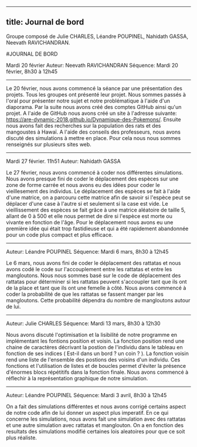 
---
title: Journal de bord
---


Groupe composé de Julie CHARLES, Léandre POUPINEL, Nahidath GASSA, Neevath RAVICHANDRAN.

#JOURNAL DE BORD

Mardi 20 février
Auteur: Neevath RAVICHANDRAN
Séquence: Mardi 20 février, 8h30 à 12h45


---

  Le 20 février, nous avons commencé la séance par une présentation des projets. Tous les groupes ont présenté leur projet. Nous sommes passés à l'oral pour présenter notre sujet et notre problématique à l'aide d'un diaporama.
  Par la suite nous avons créé des comptes GitHub ainsi qu'un projet. A l'aide de GitHub nous avons créé un site à l'adresse suivante: https://are-dynamic-2018.github.io/Dynamique-des-Pokemons/.
  Ensuite nous avons fait des recherches sur la population des rats et des mangoustes à Hawaï. A l'aide des conseils des professeurs, nous avons discuté des simulations à mettre en place. Pour cela nous nous sommes renseignés sur plusieurs sites web.


---

Mardi 27 février. 11h51
Auteur: Nahidath GASSA

   Le 27 février, nous avons commencé à coder nos différentes simulations. Nous avons presque fini de coder le déplacement des espèces sur une zone de forme carrée et nous avons eu des idées pour coder le vieillesement des individus. Le déplacement des espèces se fait à l'aide d'une matrice, on a parcouru cette matrice afin de savoir si l'espèce peut se déplacer d'une case à l'autre si et seulement si la case est vide. Le vieillissement des espèces se fait grâce à une matrice aléatoire de taille 5, allant de 0 à 500 et elle nous permet de dire si l'espèce est morte ou vivante en fonction de l'âge.
   Pour le déplacement nous avons eu une première idée qui était trop fastidieuse et qui a été rapidement abandonnée pour un code plus compact et plus efficace.
  
  
---

Auteur: Léandre POUPINEL
Séquence: Mardi 6 mars, 8h30 à 12h45

  Le 6 mars, nous avons fini de coder le déplacement des rattatas et nous avons codé le code sur l'accouplement entre les rattatas et entre les mangloutons. Nous nous sommes basé sur le code de déplacement des rattatas pour déterminer si les rattatas peuvent s'accoupler tant que ils ont de la place et tant que ils ont une femelle à côté. Nous avons commencé à coder la probabilité de que les rattatas se fassent manger par les mangloutons. Cette probabilité dépendra du nombre de mangloutons autour de lui.
  
---

Auteur: Julie CHARLES
Séquence: Mardi 13 mars, 8h30 à 12h30

  Nous avons discuté l'optimisation et la lisibilité de notre programme en implémentant les fontions position et voisin. La fonction position rend une chaine de caractères décrivant la postion de l'individu dans le tableau en fonction de ses indices ( Est-il dans un bord ? un coin ? ). La fonction voisin rend une liste de l'ensemble des postions des voisins d'un individu.
  Ces fonctions et l'utilisation de listes et de boucles permet d'éviter la présence d'énormes blocs répétitifs dans la fonction finale.
  Nous avons commencé à réflechir à la représentation graphique de notre simulation.
  
 --- 

Auteur: Léandre POUPINEL 
Séquence: Mardi 3 avril, 8h30 à 12h45

  On a fait des simulations différentes et nous avons corrigé certains aspect de notre code afin de lui donner un aspect plus imperatif. En ce qui concerne les simulations, nous avons fait une simulation avec des rattatas et une autre simulation avec rattatas et manglouton. On a en fonction des resultats des simulations modifié certaines lois aleatoires pour que ce soit plus réaliste.
